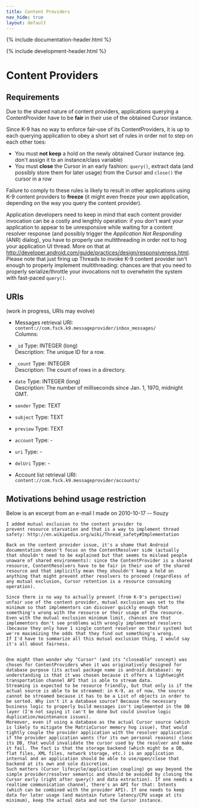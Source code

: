```yaml
---
title: Content Providers 
nav_hide: true
layout: default
---
```


{% include documentation-header.html %}

{% include development-header.html %}

# Content Providers

## Requirements

Due to the shared nature of content providers, applications querying a ContentProvider have to be **fair** in their use of the obtained Cursor instance.

Since K-9 has no way to enforce fair-use of its ContentProviders, it is up to each querying application to obey a short set of rules in order not to step on each other toes:

 * You must **not keep** a hold on the newly obtained Cursor instance (eg. don't assign it to an instance/class variable)
 * You must **close** the Cursor in an early fashion: `query()`, extract data (and possibly store them for later usage) from the Cursor and `close()` the cursor in a row 

Failure to comply to these rules is likely to result in other applications using K-9 content providers to **freeze** (it might even freeze your own application, depending on the way you query the content provider).

Application developers need to keep in mind that each content provider invocation can be a costly and lengthly operation: if you don't want your application to appear to be unresponsive while waiting for a content resolver response (and possibly trigger the *Application Not Responding* (ANR) dialog), you have to properly use multithreading in order not to hog your application UI thread. More on that at http://developer.android.com/guide/practices/design/responsiveness.html.
Please note that just firing up Threads to invoke K-9 content provider isn't enough to properly implement multithreading: chances are that you need to properly serialize/throttle your invocations not to overwhelm the system with fast-paced `query()`.

## URIs
(work in progress, URIs may evolve)


 * Messages retrieval
 URI: `content://com.fsck.k9.messageprovider/inbox_messages/`<br/>
 Columns:
  * `_id`
  Type: INTEGER (long)<br/>
  Description: The unique ID for a row.
  * `_count`
  Type: INTEGER<br/>
  Description:  The count of rows in a directory.
  * `date`
  Type: INTEGER (long)<br/>
  Description: The number of milliseconds since Jan. 1, 1970, midnight GMT.
  * `sender`
  Type: TEXT<br/>
  * `subject`
  Type: TEXT<br/>
  * `preview`
  Type: TEXT<br/>
  * `account`
  Type: -
  * `uri`
  Type: -
  * `delUri`
  Type: -

 * Account list retrieval
 URI: `content://com.fsck.k9.messageprovider/accounts/`

## Motivations behind usage restriction

Below is an excerpt from an e-mail I made on 2010-10-17 -- fiouzy

    I added mutual exclusion to the content provider to
    prevent resource starvation and that is a way to implement thread
    safety: http://en.wikipedia.org/wiki/Thread_safety#Implementation
    
    Back on the content provider issue, it's a shame that Android
    documentation doesn't focus on the ContentResolver side (actually
    that shouldn't need to be explained but that seems to mislead people
    unaware of shared environments): since the ContentProvider is a shared
    resource, ContentResolvers have to be fair in their use of the shared
    resource and that implicitly mean they shouldn't keep a hold on
    anything that might prevent other resolvers to proceed (regardless of
    any mutual exclusion, Cursor retention is a resource consuming
    operation).
    
    Since there is no way to actually prevent (from K-9's perspective)
    unfair use of the content provider, mutual exclusion was set to the
    minimum so that implementors can discover quickly enough that
    something's wrong with the resource or their usage of the resource.
    Even with the mutual exclusion minimum limit, chances are that
    implementors don't see problems with wrongly implemented resolvers
    (because they only have 1 single content resolver on their system) but
    we're maximizing the odds that they find out something's wrong.
    If I'd have to summarize all this mutual exclusion thing, I would say
    it's all about fairness.
     
    
    One might then wonder why "Cursor" (and its "closeable" concept) was
    chosen for ContentProviders when it was originatively designed for
    database purpose (its actual package name is android.database): my
    understanding is that it was chosen because it offers a lightweight
    transportation channel API that is able to stream data.
    Streaming is expected to be resource friendly, but that only is if the
    actual source is able to be streamed: in K-9, as of now, the source
    cannot be streamed because it has to be a List of objects in order to
    be sorted. Why isn't it a database source? Because the necessary
    business logic to properly build messages isn't implemented in the DB
    layer (I'm not saying it can't be done but could involve logic
    duplication/maintenance issues).
    Moreover, even if using a database as the actual Cursor source (which
    is likely to mitigate the MatrixCursor memory hog issue), that would
    tightly couple the provider application with the resolver application:
    if the provider application wants (for its own personal reasons) close
    its DB, that would invalidate the cursor used by the resolver and make
    it fail. The fact is that the storage backend (which might be a DB,
    flat files, XML files, network storage, etc.) is an application
    internal and an application should be able to use/open/close that
    backend at its own and sole discretion.
    Such matters (Cursor lifecycle/application coupling) go way beyond the
    simple provider/resolver semantic and should be avoided by closing the
    Cursor early (right after query() and data extraction). If one needs a
    realtime communication channel, there's an API for that: Intents
    (which can be combined with the provider API). If one needs to keep
    data for later usage (and maintain future latency/CPU usage at its
    minimum), keep the actual data and not the Cursor instance.
